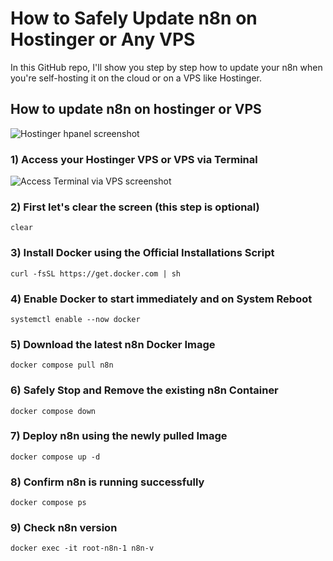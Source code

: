 # How to Safely Update n8n on Hostinger or Any VPS
In this GitHub repo, I'll show you step by step how to update your n8n when you're self-hosting it on the cloud or on a VPS like Hostinger. 

## How to update n8n on hostinger or VPS

![Hostinger hpanel screenshot](https://github.com/user-attachments/assets/5f375f2e-368b-4ace-9344-8a6cc5bc7ebc)

### 1) Access your Hostinger VPS or VPS via Terminal
![Access Terminal via VPS screenshot](https://github.com/user-attachments/assets/4bafb591-0e21-4138-8c31-a42eab20656a)

### 2) First let's clear the screen (this step is optional)
```
clear
```

### 3) Install Docker using the Official Installations Script
```
curl -fsSL https://get.docker.com | sh
```

### 4) Enable Docker to start immediately and on System Reboot
```
systemctl enable --now docker
```

### 5) Download the latest n8n Docker Image
```
docker compose pull n8n
```

### 6) Safely Stop and Remove the existing n8n Container 
```
docker compose down
```

### 7) Deploy n8n using the newly pulled Image
```
docker compose up -d
```

### 8) Confirm n8n is running successfully
```
docker compose ps
```

### 9) Check n8n version
```
docker exec -it root-n8n-1 n8n-v
```
